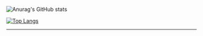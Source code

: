 

![Anurag's GitHub stats](https://github-readme-stats.vercel.app/api?username=daehwan0307&show_icons=true&theme=radical)

[![Top Langs](https://github-readme-stats.vercel.app/api/top-langs/?username=daehwan0307&langs_count=8&layout=compact&theme=dark)](https://github.com/daehwan0307/github-readme-stats)


----
